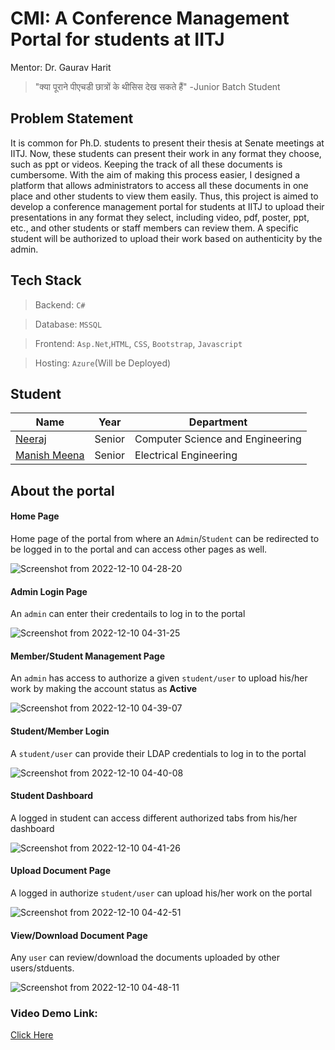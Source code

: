 # CMI: A Conference Management Portal for students at IITJ



Mentor: Dr. Gaurav Harit

> "क्या पूराने पीएचडी छात्रों के थीसिस देख सकते हैं"
>                                  -Junior Batch Student


## Problem Statement

It is common for Ph.D. students to present their thesis at Senate meetings at IITJ. Now, these students can present their work in any format they choose, such as ppt or videos. Keeping the track of all these documents is cumbersome. With the aim of making this process easier, I designed a platform that allows administrators to access all these documents in one place and other students to view them easily. 
Thus, this project is aimed to develop a conference management portal for students at IITJ to upload their presentations in any format they select, including video, pdf, poster, ppt, etc., and other students or staff members can review them. 
A specific student will be authorized to upload their work based on authenticity by the admin.


## Tech Stack

> Backend: `C#`

> Database: `MSSQL`

> Frontend: `Asp.Net`,`HTML`, `CSS`, `Bootstrap`, `Javascript`

> Hosting: `Azure`(Will be Deployed)

## Student

| Name                                               | Year      | Department                       |
| -------------------------------------------------- | --------- | -------------------------------- |
| [Neeraj](https://github.com/neeraj-2)              |Senior| Computer Science and Engineering |
| [Manish Meena](https://github.com/manish-44)              |Senior| Electrical Engineering |



## About the portal


#### Home Page

Home page of the portal from where an `Admin`/`Student` can be redirected to be logged in to the portal and can access other pages as well.

![Screenshot from 2022-12-10 04-28-20](https://user-images.githubusercontent.com/56186425/206811737-743f3de3-1475-44ea-a4c4-14abc96abf8b.png)


#### Admin Login Page


An `admin` can enter their credentails to log in to the portal

![Screenshot from 2022-12-10 04-31-25](https://user-images.githubusercontent.com/56186425/206811761-dff2bf87-42f8-4a47-ae50-ff2fc9eb920d.png)


#### Member/Student Management Page

An `admin` has access to authorize a given `student/user` to upload his/her work by making the account status as **Active**  

![Screenshot from 2022-12-10 04-39-07](https://user-images.githubusercontent.com/56186425/206811806-6c78680f-f563-4c12-80db-c9a2308af4f3.png)


#### Student/Member Login

A `student/user` can provide their LDAP credentials to log in to the portal   

![Screenshot from 2022-12-10 04-40-08](https://user-images.githubusercontent.com/56186425/206811914-d2236bd8-5c07-4629-a388-2828149cf8f0.png)


#### Student Dashboard

A logged in student can access different authorized tabs from his/her dashboard

![Screenshot from 2022-12-10 04-41-26](https://user-images.githubusercontent.com/56186425/206811937-663116bc-c877-44de-b920-04075917923f.png)


#### Upload Document Page

A logged in authorize `student/user` can upload his/her work on the portal

![Screenshot from 2022-12-10 04-42-51](https://user-images.githubusercontent.com/56186425/206811992-7d6337cb-edcf-429b-a801-22380042f81c.png)


#### View/Download Document Page

Any `user` can review/download the documents uploaded by other users/stduents. 

![Screenshot from 2022-12-10 04-48-11](https://user-images.githubusercontent.com/56186425/206812020-42928a79-c2b3-4534-99cd-469ad387f0af.png)



### Video Demo Link:


[Click Here](https://www.loom.com/share/1dedbcec79504917a74cf21e415834df)
